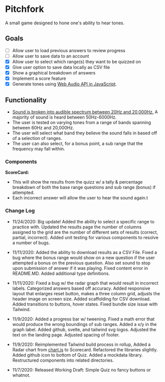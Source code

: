 # Pitchfork

A small game designed to hone one's ability to hear tones.

## Goals

- [ ] Allow user to load previous answers to review progress
- [ ] Allow user to save data to an account
- [x] Allow user to select which range(s) they want to be quizzed on
- [x] Give user option to save data locally as CSV file
- [x] Show a graphical breakdown of answers
- [x] Implement a score feature
- [x] Generate tones using [Web Audio API in JavaScript](https://developer.mozilla.org/en-US/docs/Web/API/Web_Audio_API).

## Functionality

- [Sound is broken into audible spectrum between 20Hz and 20,000Hz.](https://en.wikipedia.org/wiki/Audio_frequency) A majority of sound is heard between 50Hz-6000Hz.
- The user is tested on varying tones from a range of bands spanning between 60Hz and 20,000Hz.
- The user will select what band they believe the sound falls in based off of a selection of ranges.
- The user can also select, for a bonus point, a sub range that the frequency may fall within.

### Components

**ScoreCard:**

- This will show the results from the quizz w/ a tally &amp; percentage breakdown of both the base range questions and sub range (bonus) if attempted.
- Each incorrect answer will allow the user to hear the sound again.t

### Change Log

- 11/24/2020: Big update! Added the ability to select a specific range to practice with. Updated the results page the number of columns assigned to the grid are the number of different sets of results (correct, partial, incorrect). Added unit testing for various components to resolve a number of bugs.

- 11/11/2020: Added the ability to download results as a CSV File. Fixed a bug where the bonus range would show on a new question if the user attempted a bonus on the previous question. Also set sound to stop upon submission of answer if it was playing. Fixed content error in README.MD. Added additional type definitions.

- 11/11/2020: Fixed a bug w/ the radar graph that would result in incorrect labels. Categorized answers based off accuracy. Added responsive layout that enlarges reset button, makes a three column grid, adjusts the header image on screen size. Added scaffolding for CSV download. Added transitions to buttons, hover states. Fixed bundle size issue with Tailwind.

- 11/9/2020: Added a progress bar w/ tweening. Fixed a math error that would produce the wrong boundings of sub ranges. Added a x/y in the graph label. Added github, svelte, and tailwind svg logos. Adjusted the text on the landing page. Adjusted spacing of footer.

- 11/9/2020: Reimplemented Tailwind build process in rollup, Added a Radar chart from [chart.js](https://www.chartjs.org/) to Scorecard. Refactored the libraries slightly. Added github icon to bottom of Quiz. Added a mockdata library. Restructured components into related directories.

- 11/7/2020: Released Working Draft: Simple Quiz no fancy buttons or whatnot.
